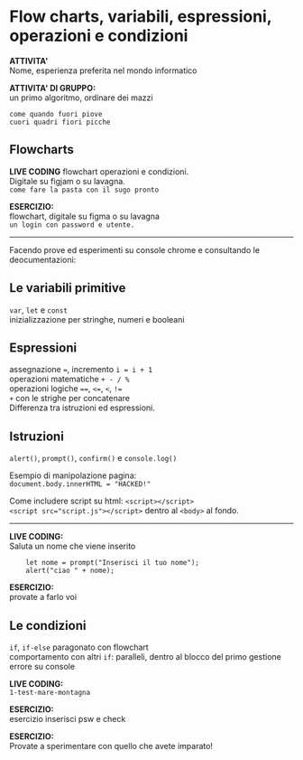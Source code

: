 # Flow charts, variabili, espressioni, operazioni e condizioni

**ATTIVITA'**  
Nome, esperienza preferita nel mondo informatico

**ATTIVITA' DI GRUPPO:**  
un primo algoritmo, ordinare dei mazzi
```
come quando fuori piove
cuori quadri fiori picche
```
## Flowcharts

**LIVE CODING** flowchart operazioni e condizioni.  
Digitale su figjam o su lavagna.    
    ```come fare la pasta con il sugo pronto```

**ESERCIZIO:**  
flowchart, digitale su figma o su lavagna  
`un login con password e utente.`  

---

Facendo prove ed esperimenti su console chrome e consultando le deocumentazioni:  

## Le variabili primitive  

`var`, `let` e `const`  
inizializzazione per stringhe, numeri e booleani  

## Espressioni
assegnazione `=`, incremento `i = i + 1`  
operazioni matematiche `+ - / %`  
operazioni logiche `==`, `<=`, `<`, `!=`  
`+` con le strighe per concatenare  
Differenza tra istruzioni ed espressioni. 

## Istruzioni
`alert()`, `prompt()`, `confirm()` e `console.log()`  

Esempio di manipolazione pagina:  
`document.body.innerHTML = "HACKED!"`  

Come includere script su html:
`<script></script>`  
`<script src="script.js"></script>` dentro al `<body>` al fondo.

---
**LIVE CODING:**   
Saluta un nome che viene inserito
```JS
    let nome = prompt("Inserisci il tuo nome");
    alert("ciao " + nome);
```

**ESERCIZIO:**  
provate a farlo voi

## Le condizioni
`if`, `if-else`  paragonato con flowchart  
comportamento con altri `if`: paralleli, dentro al blocco del primo
gestione errore su console

**LIVE CODING:**   
`1-test-mare-montagna`

**ESERCIZIO:**  
esercizio inserisci psw e check

**ESERCIZIO:**  
Provate a sperimentare con quello che avete imparato!